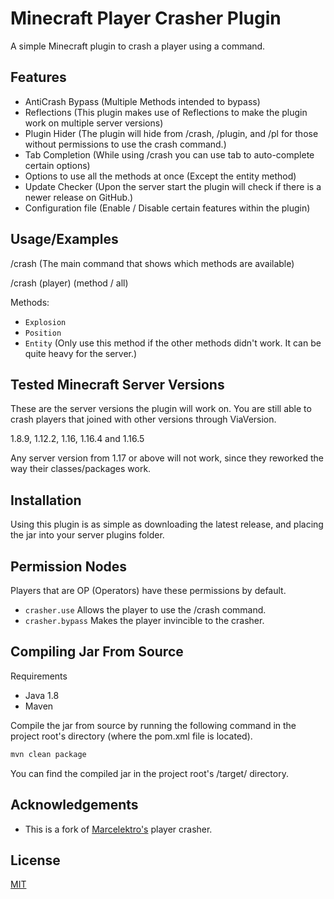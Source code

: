 # Minecraft Player Crasher Plugin

A simple Minecraft plugin to crash a player using a command.

## Features

- AntiCrash Bypass (Multiple Methods intended to bypass)
- Reflections (This plugin makes use of Reflections to make the plugin work on multiple server versions)
- Plugin Hider (The plugin will hide from /crash, /plugin, and /pl for those without permissions to use the crash command.)
- Tab Completion (While using /crash you can use tab to auto-complete certain options)
- Options to use all the methods at once (Except the entity method)
- Update Checker (Upon the server start the plugin will check if there is a newer release on GitHub.)
- Configuration file (Enable / Disable certain features within the plugin)

## Usage/Examples

/crash (The main command that shows which methods are available)

/crash (player) (method / all)

Methods:
- `Explosion`
- `Position`
- `Entity` (Only use this method if the other methods didn't work. It can be quite heavy for the server.)

## Tested Minecraft Server Versions
These are the server versions the plugin will work on. You are still able to crash players that joined with other versions through ViaVersion.

1.8.9, 1.12.2, 1.16, 1.16.4 and 1.16.5 

Any server version from 1.17 or above will not work, since they reworked the way their classes/packages work.

## Installation

Using this plugin is as simple as downloading the latest release, and placing the jar into your server plugins folder.

## Permission Nodes
Players that are OP (Operators) have these permissions by default.

- `crasher.use` Allows the player to use the /crash command.
- `crasher.bypass` Makes the player invincible to the crasher.

## Compiling Jar From Source

Requirements
- Java 1.8
- Maven

Compile the jar from source by running the following command in the project root's directory (where the pom.xml file is located).

```bash
mvn clean package
```
 You can find the compiled jar in the project root's /target/ directory.
    
## Acknowledgements

 - This is a fork of [Marcelektro's](https://github.com/Marcelektro/Minecraft-PlayerCrasher) player crasher.

## License

[MIT](https://choosealicense.com/licenses/mit/)